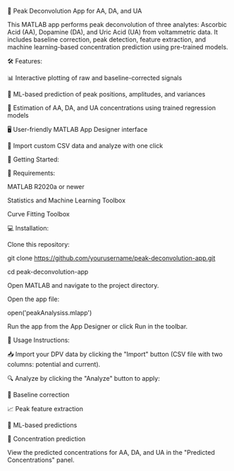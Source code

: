 🌟 Peak Deconvolution App for AA, DA, and UA 

This MATLAB app performs peak deconvolution of three analytes: Ascorbic Acid (AA), Dopamine (DA), and Uric Acid (UA) from voltammetric data. It includes baseline correction, peak detection, feature extraction, and machine learning-based concentration prediction using pre-trained models.


🛠️ Features:

📊 Interactive plotting of raw and baseline-corrected signals

🤖 ML-based prediction of peak positions, amplitudes, and variances

💉 Estimation of AA, DA, and UA concentrations using trained regression models

🖥️ User-friendly MATLAB App Designer interface

📂 Import custom CSV data and analyze with one click


🚀 Getting Started:


🔧 Requirements:

MATLAB R2020a or newer

Statistics and Machine Learning Toolbox

Curve Fitting Toolbox 


💻 Installation:

Clone this repository:

git clone https://github.com/yourusername/peak-deconvolution-app.git

cd peak-deconvolution-app

Open MATLAB and navigate to the project directory.

Open the app file:

open('peakAnalysiss.mlapp')

Run the app from the App Designer or click Run in the toolbar.


📝 Usage Instructions:

📥 Import your DPV data by clicking the "Import" button (CSV file with two columns: potential and current).

🔍 Analyze by clicking the "Analyze" button to apply:

🧹 Baseline correction

📈 Peak feature extraction

🤖 ML-based predictions

🔬 Concentration prediction

View the predicted concentrations for AA, DA, and UA in the "Predicted Concentrations" panel.

